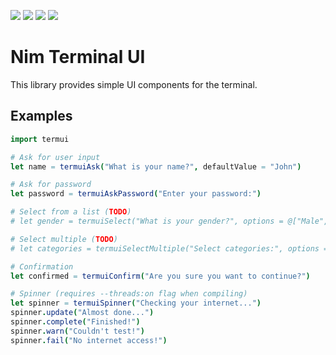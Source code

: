 ![](https://img.shields.io/badge/status-alpha-red)
![](https://img.shields.io/badge/windows-works-green)
![](https://img.shields.io/badge/linux-untested-lightgray)
![](https://img.shields.io/badge/mac-untested-lightgray)

# Nim Terminal UI

This library provides simple UI components for the terminal.

## Examples

```nim
import termui

# Ask for user input
let name = termuiAsk("What is your name?", defaultValue = "John")

# Ask for password
let password = termuiAskPassword("Enter your password:")

# Select from a list (TODO)
# let gender = termuiSelect("What is your gender?", options = @["Male", "Female"])

# Select multiple (TODO)
# let categories = termuiSelectMultiple("Select categories:", options = @["Games", "Productivity", "Utilities"])

# Confirmation
let confirmed = termuiConfirm("Are you sure you want to continue?")

# Spinner (requires --threads:on flag when compiling)
let spinner = termuiSpinner("Checking your internet...")
spinner.update("Almost done...")
spinner.complete("Finished!")
spinner.warn("Couldn't test!")
spinner.fail("No internet access!")
```
